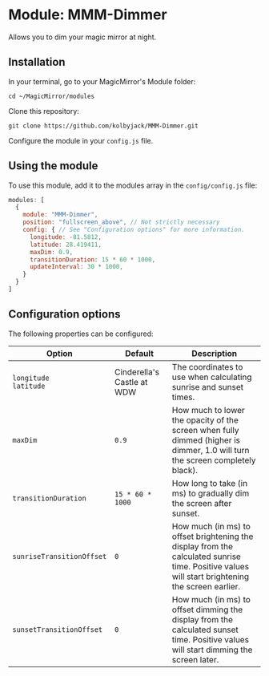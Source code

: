 # Module: MMM-Dimmer
Allows you to dim your magic mirror at night.

## Installation

In your terminal, go to your MagicMirror's Module folder:
````
cd ~/MagicMirror/modules
````

Clone this repository:
````
git clone https://github.com/kolbyjack/MMM-Dimmer.git
````

Configure the module in your `config.js` file.

## Using the module

To use this module, add it to the modules array in the `config/config.js` file:
````javascript
modules: [
  {
    module: "MMM-Dimmer",
    position: "fullscreen_above", // Not strictly necessary
    config: { // See "Configuration options" for more information.
      longitude: -81.5812,
      latitude: 28.419411,
      maxDim: 0.9,
      transitionDuration: 15 * 60 * 1000,
      updateInterval: 30 * 1000,
    }
  }
]
````

## Configuration options

The following properties can be configured:


|Option|Default|Description|
|---|---|---|
|`longitude`<br/>`latitude`|Cinderella's Castle at WDW|The coordinates to use when calculating sunrise and sunset times.|
|`maxDim`|`0.9`|How much to lower the opacity of the screen when fully dimmed (higher is dimmer, 1.0 will turn the screen completely black).|
|`transitionDuration`|`15 * 60 * 1000`|How long to take (in ms) to gradually dim the screen after sunset.|
|`sunriseTransitionOffset`|`0`|How much (in ms) to offset brightening the display from the calculated sunrise time. Positive values will start brightening the screen earlier.|
|`sunsetTransitionOffset`|`0`|How much (in ms) to offset dimming the display from the calculated sunset time. Positive values will start dimming the screen later.|
